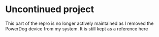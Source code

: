 # Uncontinued project
This part of the repro is no longer actively maintained as I removed the PowerDog device from my system. 
It is still kept as a reference here
